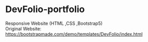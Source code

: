 # DevFolio-portfolio
Responsive Website (HTML ,CSS ,Bootstrap5)
<br >Original Website: https://bootstrapmade.com/demo/templates/DevFolio/index.html
